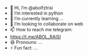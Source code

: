 - 👋 Hi, I’m @abolfzlrisi
- 👀 I’m interested in python
- 🌱 I’m currently learning ...
- 💞️ I’m looking to collaborate on web
- 📫 How to reach me telegram:
- https://t.me/ABOL_RAISI
- 😄 Pronouns: ...
- ⚡ Fun fact: ...



